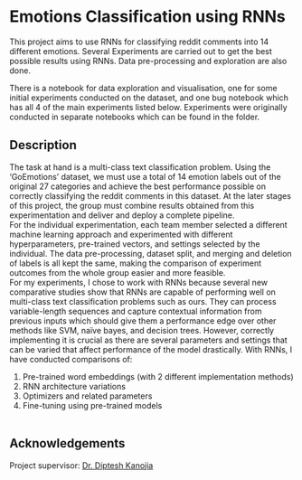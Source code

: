 # Emotions Classification using RNNs
This project aims to use RNNs for classifying reddit comments into 14 different emotions. Several Experiments are carried out to get the best possible results using RNNs. Data pre-processing and exploration are also done.

There is a notebook for data exploration and visualisation, one for some initial experiments conducted on the dataset, and one bug notebook which has all 4 of the main experiments listed below. Experiments were originally conducted in separate notebooks which can be found in the folder.

## Description
The task at hand is a multi-class text classification problem. Using the ‘GoEmotions’ dataset, we must use a total of 14 emotion labels out of the original 27 categories and achieve the best performance possible on correctly classifying the reddit comments in this dataset. At the later stages of this project, the group must combine results obtained from this experimentation and deliver and deploy a complete pipeline.<br />
For the individual experimentation, each team member selected a different machine learning approach and experimented with different hyperparameters, pre-trained vectors, and settings selected by the individual. The data pre-processing, dataset split, and merging and deletion of labels is all kept the same, making the comparison of experiment outcomes from the whole group easier and more feasible.<br />
For my experiments, I chose to work with RNNs because several new comparative studies show that RNNs are capable of performing well on multi-class text classification problems such as ours. They can process variable-length sequences and capture contextual information from previous inputs which should give them a performance edge over other methods like SVM, naïve bayes, and decision trees. However, correctly implementing it is crucial as there are several parameters and settings that can be varied that affect performance of the model drastically. With RNNs, I have conducted comparisons of:<br />
1. Pre-trained word embeddings (with 2 different implementation methods)<br />
2. RNN architecture variations<br />
3. Optimizers and related parameters<br />
4. Fine-tuning using pre-trained models<br /><br />

## Acknowledgements

Project supervisor: [Dr. Diptesh Kanojia](https://www.linkedin.com/in/dipteshkanojia/)
